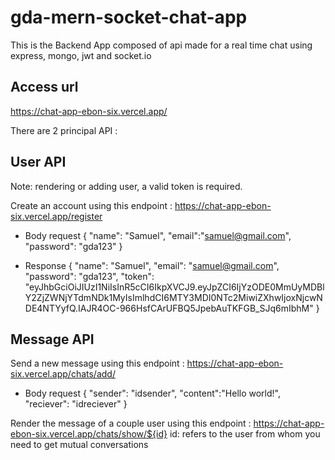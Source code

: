 # gda-mern-socket-chat-app

This is the Backend App composed of api made for a real time chat using express, mongo, jwt and socket.io

## Access url
https://chat-app-ebon-six.vercel.app/

There are 2 principal API :

## User API

Note: rendering or adding user, a valid token is required.

Create an account using this endpoint : https://chat-app-ebon-six.vercel.app/register

- Body request
{
   "name": "Samuel",
   "email":"samuel@gmail.com",
   "password": "gda123"
}

- Response
{
    "name": "Samuel",
    "email": "samuel@gmail.com",
    "password": "gda123",
    "token": "eyJhbGciOiJIUzI1NiIsInR5cCI6IkpXVCJ9.eyJpZCI6IjYzODE0MmUyMDBlY2ZjZWNjYTdmNDk1MyIsImlhdCI6MTY3MDI0NTc2MiwiZXhwIjoxNjcwNDE4NTYyfQ.IAJR4OC-966HsfCArUFBQ5JpebAuTKFGB_SJq6mIbhM"
}

## Message API

Send a new message using this endpoint : https://chat-app-ebon-six.vercel.app/chats/add/

- Body request
{
   "sender": "idsender",
   "content":"Hello world!",
   "reciever": "idreciever"
}

Render the message of a couple user using this endpoint : https://chat-app-ebon-six.vercel.app/chats/show/${id}
id: refers to the user from whom you need to get mutual conversations
